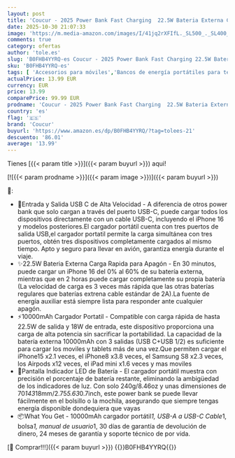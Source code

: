 ```yaml
---
layout: post
title: 'Coucur - 2025 Power Bank Fast Charging  22.5W Bateria Externa Carga Rapida 10000mAh Cargador Portatil con Entrada y Salida USB C  Patalla LED para iPhone 17/16/15/14/13 Pro MAX Plus Mini  para Samsung Android'
date: 2025-10-30 21:07:33
image: 'https://m.media-amazon.com/images/I/41jq2rXFIfL._SL500_._SL400_.jpg'
comments: true
category: ofertas
author: 'tole.es'
slug: 'B0FHB4YYRQ-es Coucur - 2025 Power Bank Fast Charging 22.5W Bateria...'
sku: 'B0FHB4YYRQ-es'
tags: [ 'Accesorios para móviles','Bancos de energía portátiles para teléfonos móviles','Cargadores para móviles','Comunicación móvil y accesorios','Electrónica','coucur','iphone','🇪🇸', ]
actualPrice: 13.99 EUR
currency: EUR
price: 13.99
comparePrice: 99.99 EUR
prodname: 'Coucur - 2025 Power Bank Fast Charging  22.5W Bateria Externa Carga Rapida 10000mAh Cargador Portatil con Entrada y Salida USB C  Patalla LED para iPhone 17/16/15/14/13 Pro MAX Plus Mini  para Samsung Android'
country: 'es'
flag: '🇪🇸'
brand: 'Coucur'
buyurl: 'https://www.amazon.es/dp/B0FHB4YYRQ/?tag=tolees-21'
descuento: '86.01'
average: '13.99'
---
```


Tienes [{{< param title >}}]({{< param buyurl >}}) aqui!

[![{{< param prodname >}}]({{< param image >}})]({{< param buyurl >}})

🔎:

- 🚀Entrada y Salida USB C de Alta Velocidad - A diferencia de otros power bank que solo cargan a través del puerto USB-C, puede cargar todos los dispositivos directamente con un cable USB-C, incluyendo el iPhone 16 y modelos posteriores.El cargador portátil cuenta con tres puertos de salida USB,el cargador portatil permite la carga simultánea con tres puertos, obtén tres dispositivos completamente cargados al mismo tiempo. Apto y seguro para llevar en avión, garantiza energía durante el viaje.
- ✨22.5W Bateria Externa Carga Rapida para Apagón - En 30 minutos, puede cargar un iPhone 16 del 0% al 60% de su batería externa, mientras que en 2 horas puede cargar completamente su propia batería (La velocidad de carga es 3 veces más rápida que las otras baterías regulares que baterías extrena cable estándar de 2A).La fuente de energía auxiliar está siempre lista para responder ante cualquier apagón.
- ⚡10000mAh Cargador Portatil - Compatible con carga rápida de hasta 22.5W de salida y 18W de entrada, este dispositivo proporciona una carga de alta potencia sin sacrificar la portabilidad. La capacidad de la batería externa 10000mAh con 3 salidas (USB C+USB 1/2) es suficiente para cargar los moviles y tablets más de una vez.Que permiten cargar el iPhone15 x2.1 veces, el iPhone8 x3.8 veces, el Samsung S8 x2.3 veces, los Airpods x12 veces, el iPad mini x1.6 veces y mas moviles
- 📏Pantalla Indicador LED de Batería - El cargador portátil muestra con precisión el porcentaje de batería restante, eliminando la ambigüedad de los indicadores de luz. Con solo 240g/8.46oz y unas dimensiones de 70*143*18mm/2.75*5.63*0.7inch, este power bank se puede llevar fácilmente en el bolsillo o la mochila, asegurando que siempre tengas energía disponible dondequiera que vayas
- 📦What You Get - 10000mAh cargador portátil*1, USB-A a USB-C Cable*1, bolsa*1, manual de usuario*1, 30 días de garantía de devolución de dinero, 24 meses de garantía y soporte técnico de por vida.

[🛒 Comprar!!!]({{< param buyurl >}})
{{<world>}}B0FHB4YYRQ{{</world>}}
